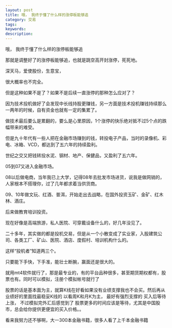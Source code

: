 ```yaml
---
layout: post
title: 哦， 我终于懂了什么样的涨停板能够追
category: 交易
tags: 
keywords: 
description: 
---
```


哦， 我终于懂了什么样的涨停板能够追

那就是调整好了的涨停板能够追，也就是跳空高开封涨停，死死地。

深天马，爱使股份，生意宝，

很大概率也不完全。

但是这种如果不是了？如果不是后续一直涨停的那种怎么应对了？


因为技术投机做好了会发现中长线持股更赚钱，另一方面是技术投机赚钱持续那么一两年的时候，自有资金也就有一定的集累了。

做技术最后要么是累翻的，要么是心里原因，1个涨停的快乐绝对抵不过5个点的跌幅带来的难受。



但是九十年代有一些人把在金融市场赚到的钱，转投电子产品，当时的录像机、彩电、冰箱、VCD，都达到了五六年的持续盈利。

世纪之交又把钱转投水泥、钢材、地产、保健品，又盈利了五六年。

05到07又进入金融市场。

08以后做电商，当年我已上大学，记得08年去批发市场进货，说我是做网销的，人家根本不搭理你，过了几年都求着当供货商。

09、10年做文玩、红酒、普洱，开始走出去战略，在国外投资玉矿、金矿、红木林、酒庄。

后来做教育培训投资。

现在好像是高端旅游，私人医院、可穿戴设备什么的，好几年没见了。

二十多年，其实做的都是投机交易，但是从一个小散变成了实业家，入股建筑公司、各类工厂、矿山、医院、酒店、度假村、培训机构什么的。

这样“投机者”知道两三个。




只要能下手快，下手准，能壮士断腕，赢面还是很大的。


就用mt4软件就行了，那是最专业的，有的平台品种很多，甚至期货期权都有，股票也有。同时可以模拟，注册个模拟帐号就行了


股票的话是基本面为主，就算K线在好看如果没有业绩支撑我也不会买。然后再从业绩好的里面找最稳妥K线的 以看周K和月K为主， 最好有强烈支撑的 买入后等待上涨， 不过模拟完外汇后感觉到了 股票更多的时间应该是等待，尤其是中国股市，总会给你提供更便宜的买入价格。。


看来我努力还不够啊，大一300本金融书籍，很多人看了上千本金融书籍


